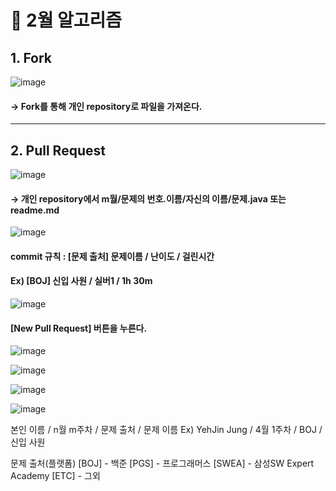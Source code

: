 # 📌 2월 알고리즘

## 1. Fork
![image](https://user-images.githubusercontent.com/81174840/232497886-0f139681-189d-432e-bd6d-528d1eabf31e.png)
#### → Fork를 통해 개인 repository로 파일을 가져온다.

***

## 2. Pull Request

![image](https://user-images.githubusercontent.com/81174840/232507340-b985f9d0-e94a-4d77-a8ca-45380d43621b.png)
#### → 개인 repository에서 m월/문제의 번호.이름/자신의 이름/문제.java 또는 readme.md

![image](https://user-images.githubusercontent.com/81174840/232508131-a40c7324-f633-4312-b2d7-bac99626507f.png)
#### commit 규칙 : [문제 출처] 문제이름 / 난이도 / 걸린시간
#### Ex) [BOJ] 신입 사원 / 실버1 / 1h 30m

![image](https://user-images.githubusercontent.com/81174840/232509160-69721b98-1473-4e54-8d5b-463a3c12bd64.png)
#### [New Pull Request] 버튼을 누른다.



![image](https://user-images.githubusercontent.com/81174840/232492654-ed0a1426-03ff-4b33-be58-380a3124faa7.png)

![image](https://user-images.githubusercontent.com/81174840/232492855-4f776539-7a63-47be-a398-b2c201d86dc2.png)

![image](https://user-images.githubusercontent.com/81174840/232492978-586196d5-6eac-45d7-9d51-d881cb7ed9ff.png)

![image](https://user-images.githubusercontent.com/81174840/232494660-cd26d67b-109e-4420-b0d2-b71a14e5440a.png)

본인 이름 / n월 m주차 / 문제 출처 / 문제 이름
Ex) YehJin Jung / 4월 1주차 / BOJ / 신입 사원

문제 출처(플랫폼)
[BOJ] - 백준
[PGS] - 프로그래머스
[SWEA] - 삼성SW Expert Academy
[ETC] - 그외
 
